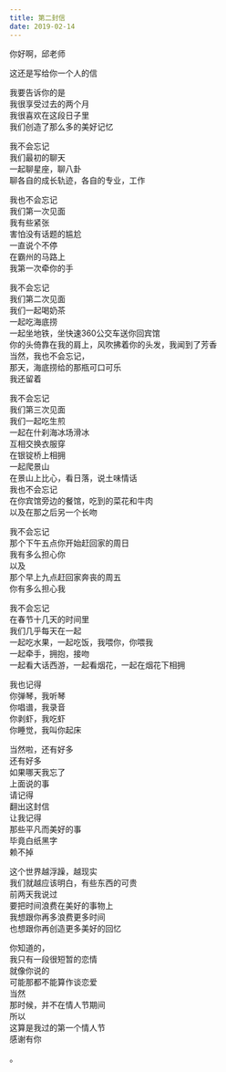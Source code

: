 ```yaml
---  
title: 第二封信  
date: 2019-02-14  
---  
```

  
  
你好啊，邱老师  
  
这还是写给你一个人的信  
  
我要告诉你的是  
我很享受过去的两个月  
我很喜欢在这段日子里  
我们创造了那么多的美好记忆  
  
我不会忘记  
我们最初的聊天  
一起聊星座，聊八卦  
聊各自的成长轨迹，各自的专业，工作  
  
我也不会忘记  
我们第一次见面  
我有些紧张  
害怕没有话题的尴尬  
一直说个不停  
在霸州的马路上  
我第一次牵你的手  
  
我不会忘记  
我们第二次见面  
我们一起喝奶茶  
一起吃海底捞  
一起坐地铁，坐快速360公交车送你回宾馆  
你的头倚靠在我的肩上，风吹拂着你的头发，我闻到了芳香  
当然，我也不会忘记，  
那天，海底捞给的那瓶可口可乐  
我还留着  
  
  
我不会忘记  
我们第三次见面  
我们一起吃生煎  
一起在什刹海冰场滑冰  
互相交换衣服穿  
在银锭桥上相拥  
一起爬景山  
在景山上比心，看日落，说土味情话  
我也不会忘记  
在你宾馆旁边的餐馆，吃到的菜花和牛肉  
以及在那之后另一个长吻  
  
我不会忘记  
那个下午五点你开始赶回家的周日  
我有多么担心你  
以及  
那个早上九点赶回家奔丧的周五  
你有多么担心我  
  
我不会忘记  
在春节十几天的时间里  
我们几乎每天在一起  
一起吃水果，一起吃饭，我喂你，你喂我  
一起牵手，拥抱，接吻  
一起看大话西游，一起看烟花，一起在烟花下相拥  
  
  
我也记得  
你弹琴，我听琴  
你唱谱，我录音  
你剥虾，我吃虾  
你睡觉，我叫你起床  
  
当然啦，还有好多  
还有好多  
如果哪天我忘了  
上面说的事  
请记得  
翻出这封信  
让我记得  
那些平凡而美好的事  
毕竟白纸黑字  
赖不掉  
  
这个世界越浮躁，越现实  
我们就越应该明白，有些东西的可贵  
前两天我说过  
要把时间浪费在美好的事物上  
我想跟你再多浪费更多时间  
也想跟你再创造更多美好的回忆  
  
  
你知道的，  
我只有一段很短暂的恋情  
就像你说的  
可能那都不能算作谈恋爱  
当然  
那时候，并不在情人节期间  
所以  
这算是我过的第一个情人节  
感谢有你  
  
  
  
。